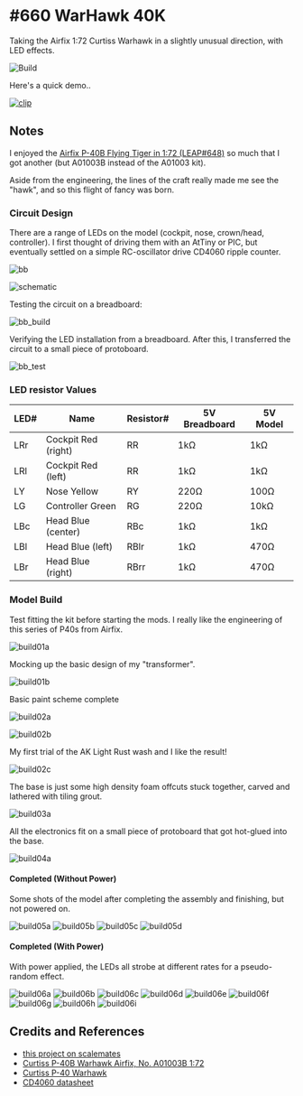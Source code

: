 # #660 WarHawk 40K

Taking the Airfix 1:72 Curtiss Warhawk in a slightly unusual direction, with LED effects.

![Build](./assets/WarHawk40K_build.jpg?raw=true)

Here's a quick demo..

[![clip](./assets/demo-cover.jpg?raw=true)](https://www.instagram.com/reel/CjF6VCdhZmM/)

## Notes

I enjoyed the [Airfix P-40B Flying Tiger in 1:72 (LEAP#648)](../FlyingTigers) so much
that I got another (but A01003B instead of the A01003 kit).

Aside from the engineering, the lines of the craft really made me see the "hawk",
and so this flight of fancy was born.

### Circuit Design

There are a range of LEDs on the model (cockpit, nose, crown/head, controller).
I first thought of driving them with an AtTiny or PIC, but eventually settled on a simple
RC-oscillator drive CD4060 ripple counter.

![bb](./assets/WarHawk40K_bb.jpg?raw=true)

![schematic](./assets/WarHawk40K_schematic.jpg?raw=true)

Testing the circuit on a breadboard:

![bb_build](./assets/WarHawk40K_bb_build.jpg?raw=true)

Verifying the LED installation from a breadboard. After this, I transferred the circuit to a small piece of protoboard.

![bb_test](./assets/WarHawk40K_bb_test.jpg?raw=true)

### LED resistor Values

| LED# | Name                | Resistor# | 5V Breadboard | 5V Model |
|------|---------------------|-----------|---------------|----------|
| LRr  | Cockpit Red (right) | RR        | 1kΩ           | 1kΩ      |
| LRl  | Cockpit Red (left)  | RR        | 1kΩ           | 1kΩ      |
| LY   | Nose Yellow         | RY        | 220Ω          | 100Ω     |
| LG   | Controller Green    | RG        | 220Ω          | 10kΩ     |
| LBc  | Head Blue (center)  | RBc       | 1kΩ           | 1kΩ      |
| LBl  | Head Blue (left)    | RBlr      | 1kΩ           | 470Ω     |
| LBr  | Head Blue (right)   | RBrr      | 1kΩ           | 470Ω     |

### Model Build

Test fitting the kit before starting the mods. I really like the engineering of this series of P40s from Airfix.

![build01a](./assets/build01a.jpg?raw=true)

Mocking up the basic design of my "transformer".

![build01b](./assets/build01b.jpg?raw=true)

Basic paint scheme complete

![build02a](./assets/build02a.jpg?raw=true)

![build02b](./assets/build02b.jpg?raw=true)

My first trial of the AK Light Rust wash and I like the result!

![build02c](./assets/build02c.jpg?raw=true)

The base is just some high density foam offcuts stuck together, carved and lathered with tiling grout.

![build03a](./assets/build03a.jpg?raw=true)

All the electronics fit on a small piece of protoboard that got hot-glued into the base.

![build04a](./assets/build04a.jpg?raw=true)

#### Completed (Without Power)

Some shots of the model after completing the assembly and finishing, but not powered on.

![build05a](./assets/build05a.jpg?raw=true)
![build05b](./assets/build05b.jpg?raw=true)
![build05c](./assets/build05c.jpg?raw=true)
![build05d](./assets/build05d.jpg?raw=true)

#### Completed (With Power)

With power applied, the LEDs all strobe at different rates for a pseudo-random effect.

![build06a](./assets/build06a.jpg?raw=true)
![build06b](./assets/build06b.jpg?raw=true)
![build06c](./assets/build06c.jpg?raw=true)
![build06d](./assets/build06d.jpg?raw=true)
![build06e](./assets/build06e.jpg?raw=true)
![build06f](./assets/build06f.jpg?raw=true)
![build06g](./assets/build06g.jpg?raw=true)
![build06h](./assets/build06h.jpg?raw=true)
![build06i](./assets/build06i.jpg?raw=true)

## Credits and References

* [this project on scalemates](https://www.scalemates.com/profiles/mate.php?id=74137&p=projects&project=132125)
* [Curtiss P-40B Warhawk Airfix, No. A01003B 1:72](https://www.scalemates.com/kits/airfix-a01003b-curtiss-p-40b-warhawk--1260859)
* [Curtiss P-40 Warhawk](https://en.wikipedia.org/wiki/Curtiss_P-40_Warhawk)
* [CD4060 datasheet](https://www.futurlec.com/4000Series/CD4060.shtml)
